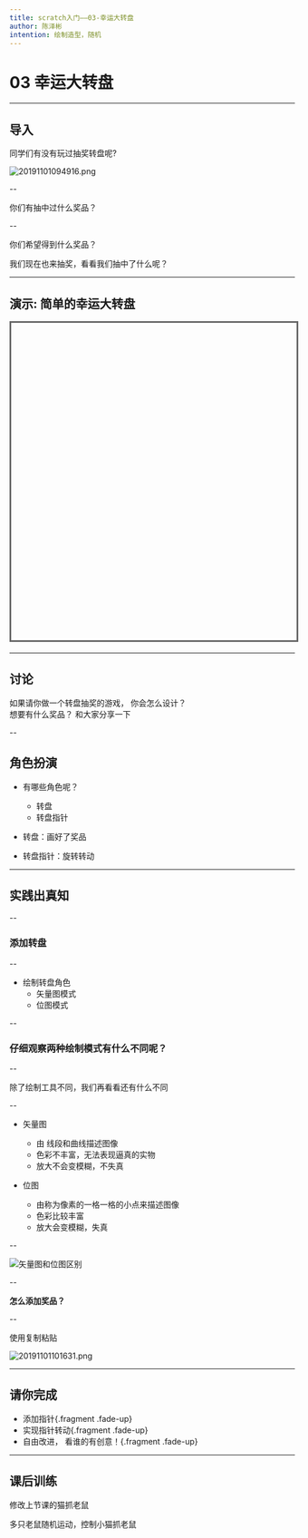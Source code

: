 ```yaml
---
title: scratch入门——03-幸运大转盘
author: 陈泽彬
intention: 绘制造型，随机
---
```


# 03 幸运大转盘

---

## 导入

同学们有没有玩过抽奖转盘呢?  

![20191101094916.png](https://i.loli.net/2019/11/01/s8Y5tfSk7yEPhM4.png)


--

你们有抽中过什么奖品？

--

你们希望得到什么奖品？  


我们现在也来抽奖，看看我们抽中了什么呢？

---

## 演示: 简单的幸运大转盘

<iframe data-src="https://kada.163.com/project/3143380-2506047.htm" width="800" height="560" frameborder="0" marginwidth="0" marginheight="0" scrolling="yes" style="border:3px solid #666; margin-bottom:5px; max-width: 100%;" allowfullscreen=""></iframe>

---

## 讨论

如果请你做一个转盘抽奖的游戏， 你会怎么设计？  
想要有什么奖品？
和大家分享一下

--

## 角色扮演

- 有哪些角色呢？
  - 转盘
  - 转盘指针

- 转盘：画好了奖品

- 转盘指针：旋转转动


---

## 实践出真知

--

### 添加转盘

--

- 绘制转盘角色
  - 矢量图模式
  - 位图模式

--

### 仔细观察两种绘制模式有什么不同呢？

--

除了绘制工具不同，我们再看看还有什么不同

--

- 矢量图
    - 由 线段和曲线描述图像
    - 色彩不丰富，无法表现逼真的实物
    - 放大不会变模糊，不失真

- 位图
    - 由称为像素的一格一格的小点来描述图像
    - 色彩比较丰富
    - 放大会变模糊，失真

--

![![矢量图和位图区别](httpsi.loli.net20191031uaSkMtrvG2Q7xK3.png)
](https://i.loli.net/2019/11/01/vhnJOG49xNladVs.png)

--

**怎么添加奖品？**

--

使用复制粘贴

![20191101101631.png](https://i.loli.net/2019/11/01/l4H7xQqCKh21RfY.png)

---


## 请你完成

- 添加指针{.fragment .fade-up}
- 实现指针转动{.fragment .fade-up}
- 自由改进， 看谁的有创意！{.fragment .fade-up}

---

## 课后训练

修改上节课的猫抓老鼠

多只老鼠随机运动，控制小猫抓老鼠

